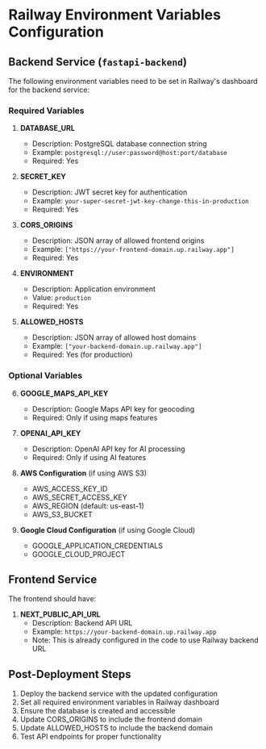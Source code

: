 # Railway Environment Variables Configuration

## Backend Service (`fastapi-backend`)

The following environment variables need to be set in Railway's dashboard for the backend service:

### Required Variables

1. **DATABASE_URL**
   - Description: PostgreSQL database connection string
   - Example: `postgresql://user:password@host:port/database`
   - Required: Yes

2. **SECRET_KEY**
   - Description: JWT secret key for authentication
   - Example: `your-super-secret-jwt-key-change-this-in-production`
   - Required: Yes

3. **CORS_ORIGINS**
   - Description: JSON array of allowed frontend origins
   - Example: `["https://your-frontend-domain.up.railway.app"]`
   - Required: Yes

4. **ENVIRONMENT**
   - Description: Application environment
   - Value: `production`
   - Required: Yes

5. **ALLOWED_HOSTS**
   - Description: JSON array of allowed host domains
   - Example: `["your-backend-domain.up.railway.app"]`
   - Required: Yes (for production)

### Optional Variables

6. **GOOGLE_MAPS_API_KEY**
   - Description: Google Maps API key for geocoding
   - Required: Only if using maps features

7. **OPENAI_API_KEY**
   - Description: OpenAI API key for AI processing
   - Required: Only if using AI features

8. **AWS Configuration** (if using AWS S3)
   - AWS_ACCESS_KEY_ID
   - AWS_SECRET_ACCESS_KEY
   - AWS_REGION (default: us-east-1)
   - AWS_S3_BUCKET

9. **Google Cloud Configuration** (if using Google Cloud)
   - GOOGLE_APPLICATION_CREDENTIALS
   - GOOGLE_CLOUD_PROJECT

## Frontend Service

The frontend should have:

1. **NEXT_PUBLIC_API_URL**
   - Description: Backend API URL
   - Example: `https://your-backend-domain.up.railway.app`
   - Note: This is already configured in the code to use Railway backend URL

## Post-Deployment Steps

1. Deploy the backend service with the updated configuration
2. Set all required environment variables in Railway dashboard
3. Ensure the database is created and accessible
4. Update CORS_ORIGINS to include the frontend domain
5. Update ALLOWED_HOSTS to include the backend domain
6. Test API endpoints for proper functionality